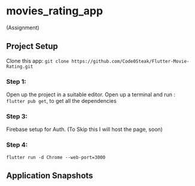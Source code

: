 # movies_rating_app

(Assignment)

## Project Setup
Clone this app: ```git clone https://github.com/Code0Steak/Flutter-Movie-Rating.git```

### Step 1: 
Open up the project in a suitable editor. Open up a terminal and run : ```flutter pub get```, to get all the dependencies

### Step 3:
Firebase setup for Auth. (To Skip this I will host the page, soon)

### Step 4:
```flutter run -d Chrome --web-port=3000```


## Application Snapshots



